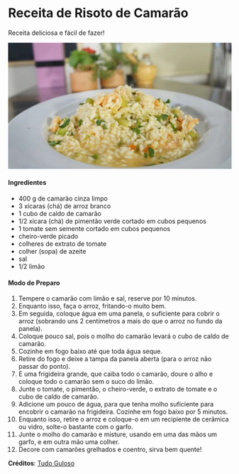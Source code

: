 # Receita de Risoto de Camarão

Receita deliciosa e fácil de fazer!

![Risoto de Camarão](/risoto-de-camarao.jpg)

#### Ingredientes
- 400 g de camarão cinza limpo
- 3 xícaras (chá) de arroz branco
- 1 cubo de caldo de camarão
- 1/2 xícara (chá) de pimentão verde cortado em cubos pequenos
- 1 tomate sem semente cortado em cubos pequenos
- cheiro-verde picado
- colheres de extrato de tomate
- colher (sopa) de azeite
- sal
- 1/2 limão

#### Modo de Preparo
1. Tempere o camarão com limão e sal, reserve por 10 minutos.
1. Enquanto isso, faça o arroz, fritando-o muito bem.
1. Em seguida, coloque água em uma panela, o suficiente para cobrir o arroz (sobrando uns 2 centímetros a mais do que o arroz no fundo da panela).
1. Coloque pouco sal, pois o molho do camarão levará o cubo de caldo de camarão.
1. Cozinhe em fogo baixo até que toda água seque.
1. Retire do fogo e deixe a tampa da panela aberta (para o arroz não passar do ponto).
1. E uma frigideira grande, que caiba todo o camarão, doure o alho e coloque todo o camarão sem o suco do limão.
1. Junte o tomate, o pimentão, o cheiro-verde, o extrato de tomate e o cubo de caldo de camarão.
1. Adicione um pouco de água, para que tenha molho suficiente para encobrir o camarão na frigideira. Cozinhe em fogo baixo por 5 minutos.
1. Enquanto isso, retire o arroz e coloque-o em um recipiente de cerâmica ou vidro, solte-o bastante com o garfo.
1. Junte o molho do camarão e misture, usando em uma das mãos um garfo, e em outra mão uma colher.
1. Decore com camarões grelhados e coentro, sirva bem quente!

**Créditos**: [Tudo Guloso](https://www.tudogostoso.com.br/receita/15236-risoto-de-camarao.html)
